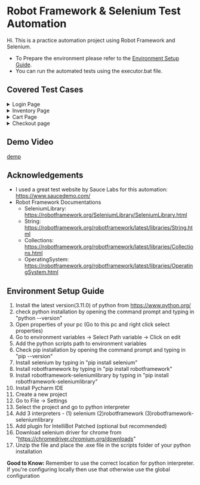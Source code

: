 
# Robot Framework & Selenium Test Automation

Hi. This is a practice automation project using Robot Framework and Selenium.

- To Prepare the environment please refer to the [Environment Setup Guide](#environment-setup-guide).
- You can run the automated tests using the executor.bat file.
## Covered Test Cases

<details>
  <summary>Login Page</summary>
  <ul>
   <li>Verify Logo of Swaglabs</li>
   <li>Verify Swaglabs Mascot</li>
   <li>Verify Login with Invalid User</li>
   <li>Verify Error Messages</li>
   <li>Verify login with Locked out User</li>
   <li>Verify login with Valid User</li>
  </ul>
</details>
<details>
  <summary>Inventory Page</summary>
  <ul>
   <li>Read Inventory Item information from csv</li>
   <li>Verify Inventory Item Images</li>
   <li>Verify Inventory Item Titles</li>
   <li>Verify Inventory Item Descriptions</li>
   <li>Verify Inventory Item Prices</li>
   <li>Click on each item and validate navigation</li>
   <li>Verify Intenvory Item Images from details page</li>
   <li>Verify Intenvory Item Titles from details page</li>
   <li>Verify Intenvory Item Descriptions from details page</li>
   <li>Verify Intenvory Item Prices from details page</li>
   <li>Verify A to Z Sorting</li>
   <li>Verify Z to A Sorting</li>
   <li>Verify Price High to Low Sorting</li>
   <li>Verify Price Low to High Sorting</li>
  </ul>
</details>
<details>
  <summary>Cart Page</summary>
  <ul>
   <li>Verify Adding Items to Cart</li>
   <li>Verify Removing Items from Cart</li>
   <li>Verify Button Text Change and Functionality</li>
   <li>Verify Adding Items to Cart from details page</li>
   <li>Verify Removing Items from Cart from details page</li>
   <li>Verify Button Text Change and Functionality on details page</li>
   <li>Verify Item count on cart icon</li>
   <li>Verify Item Titles on Cart</li>
   <li>Verify Item Descriptions on Cart</li>
   <li>Verify Item Prices on Cart</li>
   <li>Verify Item Quantity on Cart</li>
   <li>Verify Removing items from Cart from the Cart Page</li>
  </ul>
</details>
<details>
  <summary>Checkout page</summary>
  <ul>
   <li>Verify FirstName for Checkout</li>
   <li>Verify LastName for Checkout</li>
   <li>Verify PostalCode for Checkout</li>
   <li>Verify Error Messages</li>
   <li>Verify Item Title on Checkout Page</li>
   <li>Verify Item Description on Checkout Page</li>
   <li>Verify Item Price on Checkout Page</li>
   <li>Verify Item Quantity on Checkout Page</li>
   <li>Verify Shipping information</li>
   <li>Verify Payment information</li>
   <li>Verify Calculation of Item Total</li>
   <li>Verify Calculation of Total</li>
   <li>Verify Thank You Page</li>
   <li>Verify Logout</li>
  </ul>
</details> 




## Demo Video
[demp](https://user-images.githubusercontent.com/61960249/226195981-59730611-60a6-45c9-ae19-513a6668e39c.mp4)

## Acknowledgements

 - I used a great test website by Sauce Labs for this automation: https://www.saucedemo.com/
 - Robot Framework Documentations
    - SeleniumLibrary: https://robotframework.org/SeleniumLibrary/SeleniumLibrary.html
    - String: https://robotframework.org/robotframework/latest/libraries/String.html
    - Collections: https://robotframework.org/robotframework/latest/libraries/Collections.html
    - OperatingSystem: https://robotframework.org/robotframework/latest/libraries/OperatingSystem.html

## Environment Setup Guide

1. Install the latest version(3.11.0) of python from https://www.python.org/
2. check python installation by opening the command prompt and typing in "python --version"
3. Open properties of your pc (Go to this pc and right click select properties)
4. Go to environment variables → Select Path variable →  Click on edit
5. Add the python scripts path to environment variables
6. Check pip installation by opening the command prompt and typing in "pip --version"
7. Install selenium by typing in "pip install selenium"
8. Install robotframework by typing in "pip install robotframework"
9. Install robotframework-seleniumlibrary by typing in "pip install robotframework-seleniumlibrary"
10. Install Pycharm IDE
11. Create a new project
12. Go to File →  Settings
13. Select the project and go to python interpreter
14. Add 3 interpreters - (1) selenium (2)robotframework (3)robotframework-seleniumlibrary
15. Add plugin for IntelliBot Patched (optional but recommended)
16. Download selenium driver for chrome from "https://chromedriver.chromium.org/downloads"
17. Unzip the file and place the .exe file in the scripts folder of your python installation

__Good to Know:__  Remember to use the correct location for python interpreter. If you're configuring locally then use that otherwise
use the global configuration

